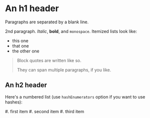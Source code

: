 An h1 header
============

Paragraphs are separated by a blank line. 

2nd paragraph. *Italic*, **bold**, and `monospace`. Itemized lists
look like:

* this one
* that one
* the other one

> Block quotes are
> written like so.
>
> They can span multiple paragraphs,
> if you like.

An h2 header
------------

Here's a numbered list (use `hashEnumerators` option if you want to use hashes):

#. first item
#. second item
#. third item


